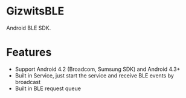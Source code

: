 GizwitsBLE
==========

Android BLE SDK.

# Features
* Support Android 4.2 (Broadcom, Sumsung SDK) and Android 4.3+ 
* Built in Service, just start the service and receive BLE events by broadcast
* Built in BLE request queue


